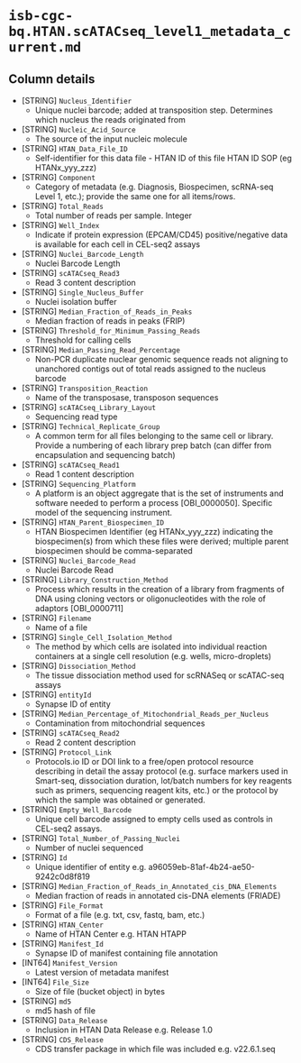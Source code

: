 # `isb-cgc-bq.HTAN.scATACseq_level1_metadata_current.md`

## Column details

* [STRING]    `Nucleus_Identifier`
  - Unique nuclei barcode; added at transposition step. Determines which nucleus the reads originated from
* [STRING]    `Nucleic_Acid_Source`
  - The source of the input nucleic molecule
* [STRING]    `HTAN_Data_File_ID`
  - Self-identifier for this data file - HTAN ID of this file HTAN ID SOP (eg HTANx_yyy_zzz)
* [STRING]    `Component`
  - Category of metadata (e.g. Diagnosis, Biospecimen, scRNA-seq Level 1, etc.); provide the same one for all items/rows.
* [STRING]    `Total_Reads`
  - Total number of reads per sample. Integer
* [STRING]    `Well_Index`
  - Indicate if protein expression (EPCAM/CD45) positive/negative data  is available for each cell in CEL-seq2 assays
* [STRING]    `Nuclei_Barcode_Length`
  - Nuclei Barcode Length
* [STRING]    `scATACseq_Read3`
  - Read 3 content description
* [STRING]    `Single_Nucleus_Buffer`
  - Nuclei isolation buffer
* [STRING]    `Median_Fraction_of_Reads_in_Peaks`
  - Median fraction of reads in peaks (FRIP)
* [STRING]    `Threshold_for_Minimum_Passing_Reads`
  - Threshold for calling cells
* [STRING]    `Median_Passing_Read_Percentage`
  - Non-PCR duplicate nuclear genomic sequence reads not aligning to unanchored contigs out of total reads assigned to the nucleus barcode
* [STRING]    `Transposition_Reaction`
  - Name of the transposase, transposon sequences
* [STRING]    `scATACseq_Library_Layout`
  - Sequencing read type
* [STRING]    `Technical_Replicate_Group`
  - A common term for all files belonging to the same cell or library. Provide a numbering of each library prep batch (can differ from encapsulation and sequencing batch)
* [STRING]    `scATACseq_Read1`
  - Read 1 content description
* [STRING]    `Sequencing_Platform`
  - A platform is an object aggregate that is the set of instruments and software needed to perform a process [OBI_0000050]. Specific model of the sequencing instrument.
* [STRING]    `HTAN_Parent_Biospecimen_ID`
  - HTAN Biospecimen Identifier (eg HTANx_yyy_zzz) indicating the biospecimen(s) from which these files were derived; multiple parent biospecimen should be comma-separated
* [STRING]    `Nuclei_Barcode_Read`
  - Nuclei Barcode Read
* [STRING]    `Library_Construction_Method`
  - Process which results in the creation of a library from fragments of DNA using cloning vectors or oligonucleotides with the role of adaptors [OBI_0000711]
* [STRING]    `Filename`
  - Name of a file
* [STRING]    `Single_Cell_Isolation_Method`
  - The method by which cells are isolated into individual reaction containers at a single cell resolution (e.g. wells, micro-droplets)
* [STRING]    `Dissociation_Method`
  - The tissue dissociation method used for scRNASeq or scATAC-seq assays
* [STRING]    `entityId`
  - Synapse ID of entity
* [STRING]    `Median_Percentage_of_Mitochondrial_Reads_per_Nucleus`
  - Contamination from mitochondrial sequences
* [STRING]    `scATACseq_Read2`
  - Read 2 content description
* [STRING]    `Protocol_Link`
  - Protocols.io ID or DOI link to a free/open protocol resource describing in detail the assay protocol (e.g. surface markers used in Smart-seq, dissociation duration,  lot/batch numbers for key reagents such as primers, sequencing reagent kits, etc.) or the protocol by which the sample was obtained or generated.
* [STRING]    `Empty_Well_Barcode`
  - Unique cell barcode assigned to empty cells used as controls in CEL-seq2 assays.
* [STRING]    `Total_Number_of_Passing_Nuclei`
  - Number of nuclei sequenced
* [STRING]    `Id`
  - Unique identifier of entity e.g. a96059eb-81af-4b24-ae50-9242c0d8f819
* [STRING]    `Median_Fraction_of_Reads_in_Annotated_cis_DNA_Elements`
  - Median fraction of reads in annotated cis-DNA elements (FRIADE)
* [STRING]    `File_Format`
  - Format of a file (e.g. txt, csv, fastq, bam, etc.)
* [STRING]    `HTAN_Center`
  - Name of HTAN Center e.g. HTAN HTAPP
* [STRING]    `Manifest_Id`
  - Synapse ID of manifest containing file annotation
* [INT64]    `Manifest_Version`
  - Latest version of metadata manifest
* [INT64]    `File_Size`
  - Size of file (bucket object) in bytes
* [STRING]    `md5`
  - md5 hash of file
* [STRING]    `Data_Release`
  - Inclusion in HTAN Data Release e.g. Release 1.0
* [STRING]    `CDS_Release`
  - CDS transfer package in which file was included e.g. v22.6.1.seq

